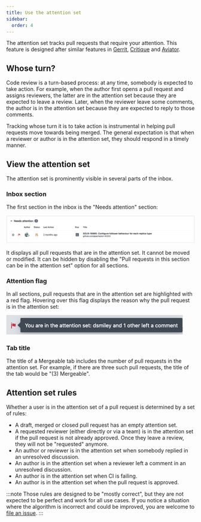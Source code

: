 ```yaml
---
title: Use the attention set
sidebar:
  order: 4
---
```


The attention set tracks pull requests that require your attention.
This feature is designed after similar features in [Gerrit](https://gerrit-review.googlesource.com/Documentation/user-attention-set.html), [Critique](https://abseil.io/resources/swe-book/html/ch19.html#quotation_marksemicolonwhose_turnquotat) and [Aviator](https://docs.aviator.co/attentionset).

## Whose turn?

Code review is a turn-based process: at any time, somebody is expected to take action.
For example, when the author first opens a pull request and assigns reviewers, the latter are in the attention set because they are expected to leave a review.
Later, when the reviewer leave some comments, the author is in the attention set because they are expected to reply to those comments.

Tracking whose turn it is to take action is instrumental in helping pull requests move towards being merged. 
The general expectation is that when a reviewer or author is in the attention set, they should respond in a timely manner.

## View the attention set

The attention set is prominently visible in several parts of the inbox.

### Inbox section

The first section in the inbox is the "Needs attention" section:

![Needs attention section](../../../assets/screenshots/needs-attention.png)

It displays all pull requests that are in the attention set.
It cannot be moved or modified.
It can be hidden by disabling the "Pull requests in this section can be in the attention set" option for all sections.

### Attention flag

In all sections, pull requests that are in the attention set are highlighted with a red flag.
Hovering over this flag displays the reason why the pull request is in the attention set:

![Attention flag](../../../assets/screenshots/attention-flag.png)

### Tab title

The title of a Mergeable tab includes the number of pull requests in the attention set.
For example, if there are three such pull requests, the title of the tab would be "(3) Mergeable".

## Attention set rules

Whether a user is in the attention set of a pull request is determined by a set of rules:

* A draft, merged or closed pull request has an empty attention set.
* A requested reviewer (either directly or via a team) is in the attention set if the pull request is not already approved.
Once they leave a review, they will not be "requested" anymore.
* An author or reviewer is in the attention set when somebody replied in an unresolved discussion.
* An author is in the attention set when a reviewer left a comment in an unresolved discussion.
* An author is in the attention set when CI is failing.
* An author is in the attention set when the pull request is approved.

:::note
Those rules are designed to be "mostly correct", but they are not expected to be perfect and work for all use cases.
If you notice a situation where the algorithm is incorrect and could be improved, you are welcome to [file an issue](https://github.com/pvcnt/mergeable/issues/new).
:::